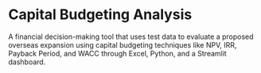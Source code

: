 # Capital Budgeting Analysis
A financial decision-making tool that uses test data to evaluate a proposed overseas expansion using capital budgeting techniques like NPV, IRR, Payback Period, and WACC through Excel, Python, and a Streamlit dashboard.
